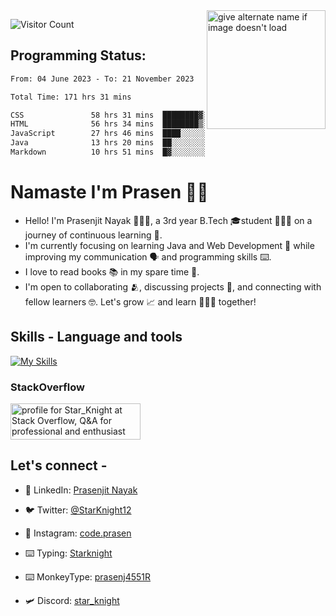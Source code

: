 <img src="https://github.com/StarKnightt/StarKnightt/assets/92244026/88aa0fff-389b-4d45-9724-6f6e8a58526c" alt="give alternate name if image doesn't load" align="right" width="190">
<div>

![Visitor Count](https://profile-counter.glitch.me/StarKnightt/count.svg)
</div>  

## Programming Status: 
<!--START_SECTION:waka-->

```txt
From: 04 June 2023 - To: 21 November 2023

Total Time: 171 hrs 31 mins

CSS               58 hrs 31 mins  ████████▓░░░░░░░░░░░░░░░░   34.06 %
HTML              56 hrs 34 mins  ████████▒░░░░░░░░░░░░░░░░   32.92 %
JavaScript        27 hrs 46 mins  ████░░░░░░░░░░░░░░░░░░░░░   16.16 %
Java              13 hrs 20 mins  ██░░░░░░░░░░░░░░░░░░░░░░░   07.77 %
Markdown          10 hrs 51 mins  █▓░░░░░░░░░░░░░░░░░░░░░░░   06.32 %
```

<!--END_SECTION:waka-->

# Namaste I'm Prasen 🙏🏻
- Hello! I'm Prasenjit Nayak 👨🏻‍💻, a 3rd year B.Tech 🎓student 👨🏻‍🎓 on a journey of continuous learning 📑.
- I'm currently focusing on learning Java and Web Development 🍵 while improving my communication 🗣️ and programming skills ⌨️. 
- I love to read books 📚 in my spare time 🪹.
- I'm open to collaborating 🫂, discussing projects 📒, and connecting with fellow learners 🤓. Let's grow 📈 and learn 🙎🏻‍♂️ together!

## Skills - Language and tools
[![My Skills](https://skillicons.dev/icons?i=java,git,github,vscode,linux,discord&theme=light)](https://skillicons.dev)
<!--social stats -->

### StackOverflow
<a href="https://stackoverflow.com/users/22008549/star-knight"><img src="https://stackoverflow.com/users/flair/22008549.png" width="208" height="58" alt="profile for Star_Knight at Stack Overflow, Q&amp;A for professional and enthusiast programmers" title="profile for Star_Knight at Stack Overflow, Q&amp;A for professional and enthusiast programmers"></a>

## Let's connect -
- 💼 LinkedIn: [Prasenjit Nayak](https://www.linkedin.com/in/prasenjitnayak/)

- 🐦 Twitter: [@StarKnight12](https://twitter.com/Star_Knight12)

- 📲 Instagram: [code.prasen](https://www.instagram.com/starknight__/)

- ⌨️ Typing: [Starknight](https://10fastfingers.com/user/2856155/)

- ⌨️ MonkeyType: [prasenj4551R](https://monkeytype.com/profile/prasenj4551R)

- 🛩️ Discord: [star_knight](https://discord.com/users/star_knight)

<!-- End of the README files :) --!>

